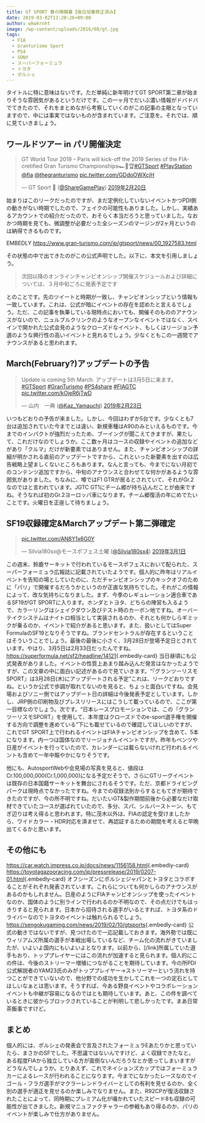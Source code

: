 ```yaml
---
title: GT SPORT 春の陣開幕【後日加筆修正済み】
date: 2019-03-02T13:20:26+09:00
author: wkwkrnht
image: /wp-content/uploads/2016/08/gt.jpg
tags:
  - FIA
  - Granturismo Sport
  - PS4
  - SONY
  - スーパーフォーミュラ
  - トヨタ
  - ポルシェ
---
```

タイトルに特に意味はないです。ただ単純に新年明けてGT SPORT第二章が始まりそうな雰囲気があるというだけです。この一ヶ月でだいぶ濃い情報がドバドバでてきたので、それをまとめながら考察していくのがこの記事の主眼となっていますので、中には事実ではないものが含まれています。ご注意を。それでは、順に見ていきましょう。

## ワールドツアー in パリ開催決定

<blockquote class="twitter-tweet" data-lang="ja">
  <p lang="en" dir="ltr">
    GT World Tour 2019 &#8211; Paris will kick-off the 2019 Series of the FIA-cretified Gran Turismo Championships&#x1f3ce;&#x1f3c1;&#x1f3c6;<a href="https://twitter.com/hashtag/GTSport?src=hash&ref_src=twsrc%5Etfw">#GTSport</a> <a href="https://twitter.com/hashtag/PlayStation?src=hash&ref_src=twsrc%5Etfw">#PlayStation</a> <a href="https://twitter.com/fia?ref_src=twsrc%5Etfw"><a href="http://twitter.com/fia" target="_blank" rel="noopener nofollow">@fia</a></a> <a href="https://twitter.com/thegranturismo?ref_src=twsrc%5Etfw"><a href="http://twitter.com/thegranturismo" target="_blank" rel="noopener nofollow">@thegranturismo</a></a> <a href="https://t.co/GDdoOWXcjH">pic.twitter.com/GDdoOWXcjH</a>
  </p>
  <p>
    &mdash; GT Sport &#x1f3c1; (<a href="http://twitter.com/ShareGamePlay" target="_blank" rel="noopener nofollow">@ShareGamePlay</a>) <a href="https://twitter.com/ShareGamePlay/status/1098331156167254024?ref_src=twsrc%5Etfw">2019年2月20日</a>
  </p>
</blockquote>

始まりはこのリークだったのですが、まだ定例化していないイベントかつPDI側の動きがない時期でしたので、フェイクの可能性もありました。しかし、実績あるアカウントでの紹介だったので、おそらく本当だろうと思っていました。なおかつ時期を見ても、微調整が必要だった全シーズンのマージンが2ヶ月というのは納得できるものです。

EMBEDLY https://www.gran-turismo.com/jp/gtsport/news/00_1927583.html

その状態の中で出てきたのがこの公式声明でした。以下に、本文を引用しましょう。

> 次回以降のオンラインチャンピオンシップ開催スケジュールおよび詳細については、３月中旬ごろに発表予定です

とのことです。先のツイートと時期が一致し、チャンピオンシップという情報も一致しています。これは、公式が暗にイベントの存在を認めたと言えるでしょう。ただ、この記事を執筆している現時点においても、開催そのもののアナウンスがないので、ニュルブルクリンクのようなオープンなイベントではなく、スペインで開かれた公式会見のようなクローズドなイベント、もしくはリージョン予選のような興行性の高いイベントと見れるでしょう。少なくともこの一週間でアナウンスがあると思われます。

## March(February?)アップデートの予告

<blockquote class="twitter-tweet" data-lang="ja">
  <p lang="ja" dir="ltr">
    Update is coming 5th March. アップデートは3月5日に来ます。<a href="https://twitter.com/hashtag/GTSport?src=hash&ref_src=twsrc%5Etfw">#GTSport</a> <a href="https://twitter.com/hashtag/GranTurismo?src=hash&ref_src=twsrc%5Etfw">#GranTurismo</a> <a href="https://twitter.com/hashtag/PS4share?src=hash&ref_src=twsrc%5Etfw">#PS4share</a> <a href="https://twitter.com/hashtag/FIAGTC?src=hash&ref_src=twsrc%5Etfw">#FIAGTC</a> <a href="https://t.co/kOjeR6jTwD">pic.twitter.com/kOjeR6jTwD</a>
  </p>
  <p>
    &mdash; 山内　一典 (<a href="http://twitter.com/Kaz_Yamauchi" target="_blank" rel="noopener nofollow">@Kaz_Yamauchi</a>) <a href="https://twitter.com/Kaz_Yamauchi/status/1099250170271739904?ref_src=twsrc%5Etfw">2019年2月23日</a>
  </p>
</blockquote>

いつもどおりの予告が来ました。しかし、今回はわずか5台です。少なくとも7台は追加されていた今までとは違い、新規車種はA90のみといえるものです。今までのインパクトが強烈だったため、ブーイングが聞こえてきますが、果たして、これだけなのでしょうか。ここ数ヶ月はコースの収録やイベントの追加などがあり「クルマ」だけが新要素ではありません。また、チャンピオンシップの詳細が明かされる直前のアップデートですから、これといった新要素を出すのは広告戦略上望ましくないところもあります。なんと言っても、今までにない月初でのコンテンツ追加ですから、中旬のアナウンスと合わせてな何かがあるような雰囲気がありました。ちなみに、噂ではF1 GTRが居るとされていて、それがGr.2なのではと言われています。JGTC GT1にチーム郷が持ち込んだことが由来ですね。そうなれば初のGr.2ヨーロッパ車になります。チーム郷復活の年にめでたいことです。火曜日を正座して待ちましょう。

## SF19収録確定&Marchアップデート第二弾確定

<blockquote class="twitter-tweet" data-lang="ja">
  <p lang="und" dir="ltr">
    <a href="https://t.co/AN8Y1x6G0Y">pic.twitter.com/AN8Y1x6G0Y</a>
  </p>
  <p>
    &mdash; Silvia180sx@モースポフェス土曜 (<a href="http://twitter.com/Silvia180sx4" target="_blank" rel="noopener nofollow">@Silvia180sx4</a>) <a href="https://twitter.com/Silvia180sx4/status/1101631263687897089?ref_src=twsrc%5Etfw">2019年3月1日</a>
  </p>
</blockquote>

この週末、鈴鹿サーキットで行われているモースポフェスにおいて配られた、スーパーフォーミュラ広報誌に記載されていたようです。個人的に昨年はリアルイベントを告知の場としていたのに、ただチャンピオンシップのキックオフのために「パリ」で開催するだろうかというのが正直な気持ちでした。それがこの情報によって、改な気持ちになりました。まず、今季のレギュレーション適合車であるSF19がGT SPORTに入ります。ホンダとトヨタ、どちらの陣営も入るようで、カラーリングはシェイクダウン及びテスト時のカーボン地ですね。オーバーテイクシステムはナイトロ相当として実装されるのか、それとも何かしらギミックが乗るのか、イベントで紹介があると思います。また、扱いとしてはSuper FormulaのSF19となりそうですね。ブランドセントラルが存在するということはそういうことでしょう。最後の最後に小さく、3月28日が登場予定日とされています。やはり、3月5日は2月33日だったんですね。
<https://superformula.net/sf2/headline/14121>{.embedly-card}
当日昼頃にも公式発表がありました。イベントの性質上あまり踏み込んだ発言はなかったようですが、この文章の中に面白い記述があるので見ていきます。<q>『グランツーリスモSPORT』は3月28日(木)にアップデートされる予定</q>これは、リークどおりですね。というか公式で歩調が取れてないのを見ると、ちょっと面白いですね。会見場およびソニー側ではアップデート日の詳細は今後発表予定としています。しかし、JRP側の印刷物及びプレスリリースにはこうして載っているので、ここが第一目標なのでしょう。次です。<q>日本レースプロモーションでは、この『グランツーリスモSPORT』を使用して、本年度はクローズドでのe-sport選手権を開催する方向で調整を進めている</q>下にも載せているので確認してほしいのですが、これでGT SPORT上で行われるイベントはFIAチャンピオンシップを含めて、5本になります。内一つは国体なのでリージョナルイベントですが。昨年もベンツや日産がイベントを行っていたので、カレンダーには載らないけれど行われるイベントも含めて一年中賑やかになりそうです。

他にも、AutosportWebや会見場の写真を見ると、値段はCr.100,000,000(Cr.1,000,000)になる予定だそうで、さらにGTリーグイベントは既存の日本国籍サーキットを舞台にされるそうです。ただ、京都ドライビングパークは現時点でなかったですね。今までの収録法則からするともてぎが期待できたのですが、今の所不明ですね。だいたいGT&製作期間前後から必要なだけ取材できていたコースが選ばれていたので、多分、スパ、シルバーストーン、もてぎ辺りは考え得ると思われます。特に茂木以外は、FIAの認定を受けましたから、ワイドカラー・HDR対応を済ませて、再認証するための期間を考えると早晩出てくるかと思います。

## その他にも

<https://car.watch.impress.co.jp/docs/news/1156158.html>{.embedly-card}
<https://toyotagazooracing.com/jp/pressrelease/2019/0207-01.html>{.embedly-card}
オフシーズンにポルシェジャパンとトヨタとコラボすることがそれぞれ発表されています。これらについても何かしらのアナウンスがあるのかもしれません。日産のようにFIAチャンピオンシップを使ったイベントなのか、国体のように別ラインで行われるのか不明なので、その点だけでもはっきりすると見られます。日本から招待される選手がいるとすれば、トヨタ系のドライバーなのでトヨタのイベントは触れられるでしょう。
<https://sengokugaming.com/news/2019/02/10/gtsports>{.embedly-card}
公式の動きではないですが、見つけたので一応記載しておきます。海外勢では既にウィリアムズ所属の選手が本戦出場しているなど、チーム化の流れがきていましたが、いよいよ国内にもいよいよとなります。<a href="http://gographt.com/grpt/profile/yamado" title="" target="_blank" rel="noopener"></a>以前から、[/link]所属していた選手もおり、トッププレイヤーにはこの流れが加速すると見られます。個人的にこの件は、今後のストリーマー増殖につながることを期待しています。今の所PDI公式解説者のYAM23氏のみがトッププレイヤー→ストリーマーという流れを持つことができていないので、他分野での成功を生かしてこれを一つの定石としてほしいなぁとは思います。そうすれば、今ある野良イベントやコラボレーションイベントも中継が容易になるのではとも期待しています。あと、この件を調べているときに彼からブロックされていることが判明して悲しかったです。まあ日常茶飯事ですけど。

## まとめ

個人的には、ポルシェの発表会で言及されたフォーミュラEあたりかと思っていたら、まさかのSFでした。不思議ではないんですけど、よく収録できたなと。ある程度FIAから独立している方が面倒ないんだろうなとか思ってしまいますがどうなんでしょうか。とりあえず、これでネイションズカップではフォーミュラカーによるレースが行われることになります。今までになかったレースなのでイゴール・フラガ選手がマクラーレンドライバーとしての有利を見せるのか、全く別の選手が適正を見せるのか楽しみでなりません。また、R92CPが復活収録されたことによって、同時期にプレミアム化が囁かれていたスピード8も収録の可能性が出てきました。新規マニュファクチャラーの参戦もあり得るのか、パリのイベントが楽しみで仕方がありません。